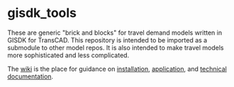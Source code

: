 # gisdk_tools

These are generic "brick and blocks" for travel demand models written in GISDK
for TransCAD. This repository is intended to be imported as a submodule to other
model repos. It is also intended to make travel models more sophisticated and
less complicated.

The [wiki](https://github.com/pbsag/gisdk_tools/wiki) is the place for guidance
on [installation](https://github.com/pbsag/gisdk_tools/wiki/Setup-Guide),
[application](https://github.com/pbsag/gisdk_tools/wiki/Application), and
[technical
documentation](https://github.com/pbsag/gisdk_tools/wiki/Technical-Documentation).
